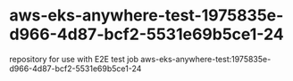 # aws-eks-anywhere-test-1975835e-d966-4d87-bcf2-5531e69b5ce1-24
repository for use with E2E test job aws-eks-anywhere-test:1975835e-d966-4d87-bcf2-5531e69b5ce1-24
